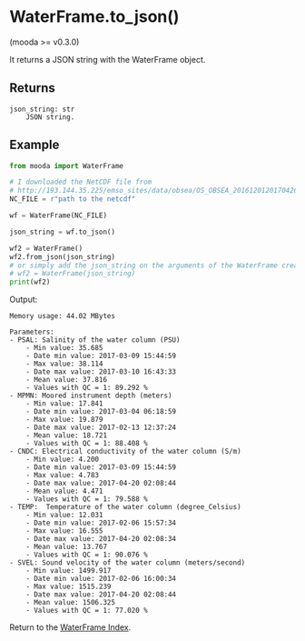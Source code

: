 # WaterFrame.to_json()

(mooda >= v0.3.0)

It returns a JSON string with the WaterFrame object.

## Returns

    json_string: str
        JSON string.

## Example

```python
from mooda import WaterFrame

# I downloaded the NetCDF file from
# http://193.144.35.225/emso_sites/data/obsea/OS_OBSEA_2016120120170426_R_37-14998.nc
NC_FILE = r"path to the netcdf"

wf = WaterFrame(NC_FILE)

json_string = wf.to_json()

wf2 = WaterFrame()
wf2.from_json(json_string)
# or simply add the json_string on the arguments of the WaterFrame creation
# wf2 = WaterFrame(json_string)
print(wf2)
```

Output:

    Memory usage: 44.02 MBytes

    Parameters:
    - PSAL: Salinity of the water column (PSU)
        - Min value: 35.685
        - Date min value: 2017-03-09 15:44:59
        - Max value: 38.114
        - Date max value: 2017-03-10 16:43:33
        - Mean value: 37.816
        - Values with QC = 1: 89.292 %
    - MPMN: Moored instrument depth (meters)
        - Min value: 17.841
        - Date min value: 2017-03-04 06:18:59
        - Max value: 19.879
        - Date max value: 2017-02-13 12:37:24
        - Mean value: 18.721
        - Values with QC = 1: 88.408 %
    - CNDC: Electrical conductivity of the water column (S/m)
        - Min value: 4.200
        - Date min value: 2017-03-09 15:44:59
        - Max value: 4.783
        - Date max value: 2017-04-20 02:08:44
        - Mean value: 4.471
        - Values with QC = 1: 79.588 %
    - TEMP:  Temperature of the water column (degree_Celsius)
        - Min value: 12.031
        - Date min value: 2017-02-06 15:57:34
        - Max value: 16.555
        - Date max value: 2017-04-20 02:08:34
        - Mean value: 13.767
        - Values with QC = 1: 90.076 %
    - SVEL: Sound velocity of the water column (meters/second)
        - Min value: 1499.917
        - Date min value: 2017-02-06 16:00:34
        - Max value: 1515.239
        - Date max value: 2017-04-20 02:08:44
        - Mean value: 1506.325
        - Values with QC = 1: 77.020 %

Return to the [WaterFrame Index](index_waterframe.md).
